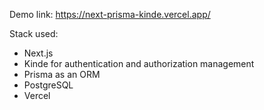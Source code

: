 Demo link: https://next-prisma-kinde.vercel.app/

Stack used:
- Next.js
- Kinde for authentication and authorization management
- Prisma as an ORM
- PostgreSQL
- Vercel
